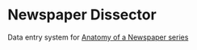 # Newspaper Dissector
Data entry system for [Anatomy of a Newspaper series](http://mhbeals.com/anatomy-of-a-newspaper-the-caledonian-mercury-20-june-1825/)



